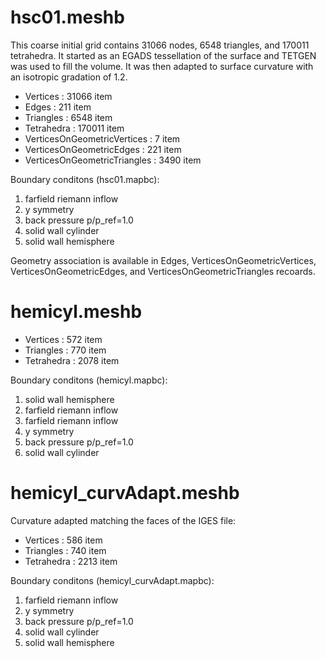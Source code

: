 
# hsc01.meshb

This coarse initial grid contains 31066 nodes, 6548 triangles, and
170011 tetrahedra. It started as an EGADS tessellation of the surface
and TETGEN was used to fill the volume. It was then adapted to surface
curvature with an isotropic gradation of 1.2.

- Vertices : 31066 item
- Edges : 211 item
- Triangles : 6548 item
- Tetrahedra : 170011 item
- VerticesOnGeometricVertices : 7 item
- VerticesOnGeometricEdges : 221 item
- VerticesOnGeometricTriangles : 3490 item

Boundary conditons (hsc01.mapbc):
1. farfield riemann inflow
2. y symmetry
3. back pressure p/p_ref=1.0
4. solid wall cylinder
5. solid wall hemisphere

Geometry association is available in Edges,
VerticesOnGeometricVertices, VerticesOnGeometricEdges, and
VerticesOnGeometricTriangles recoards.

# hemicyl.meshb

- Vertices : 572 item
- Triangles : 770 item
- Tetrahedra : 2078 item

Boundary conditons (hemicyl.mapbc):
1. solid wall hemisphere
2. farfield riemann inflow
3. farfield riemann inflow
4. y symmetry
5. back pressure p/p_ref=1.0
6. solid wall cylinder

# hemicyl_curvAdapt.meshb

Curvature adapted matching the faces of the IGES file:

- Vertices : 586 item
- Triangles : 740 item
- Tetrahedra : 2213 item

Boundary conditons (hemicyl_curvAdapt.mapbc):
1. farfield riemann inflow
2. y symmetry
3. back pressure p/p_ref=1.0
4. solid wall cylinder
5. solid wall hemisphere
